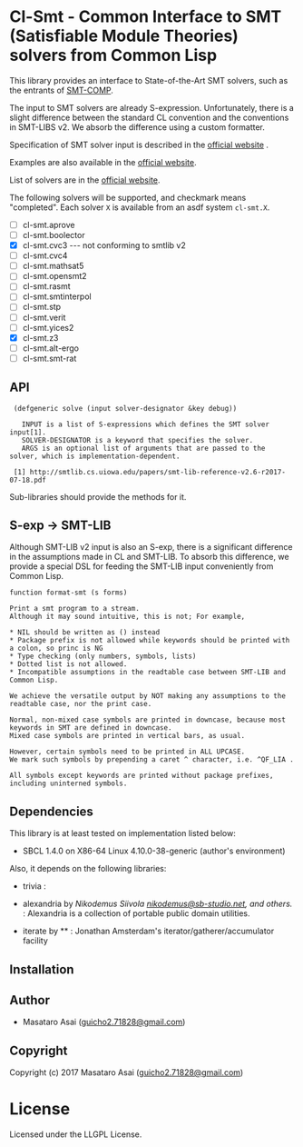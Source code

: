 
# Cl-Smt - Common Interface to SMT (Satisfiable Module Theories) solvers from Common Lisp

This library provides an interface to State-of-the-Art SMT solvers,
such as the entrants of [SMT-COMP](http://smtcomp.sourceforge.net/2017/).

The input to SMT solvers are already S-expression.
Unfortunately, there is a slight difference between the standard CL convention
and the conventions in SMT-LIBS v2.
We absorb the difference using a custom formatter.

Specification of SMT solver input is described in the [official website](http://smtlib.cs.uiowa.edu/) .

Examples are also available in the [official website](http://smtlib.cs.uiowa.edu/examples.shtml).

List of solvers are in the [official website](http://smtlib.cs.uiowa.edu/solvers.shtml).

The following solvers will be supported, and checkmark means "completed".
Each solver `X` is available from an asdf system `cl-smt.X`.

* [ ] cl-smt.aprove
* [ ] cl-smt.boolector
* [X] cl-smt.cvc3 --- not conforming to smtlib v2
* [ ] cl-smt.cvc4
* [ ] cl-smt.mathsat5
* [ ] cl-smt.opensmt2
* [ ] cl-smt.rasmt
* [ ] cl-smt.smtinterpol
* [ ] cl-smt.stp
* [ ] cl-smt.verit
* [ ] cl-smt.yices2
* [X] cl-smt.z3
* [ ] cl-smt.alt-ergo
* [ ] cl-smt.smt-rat

## API

     (defgeneric solve (input solver-designator &key debug))

       INPUT is a list of S-expressions which defines the SMT solver input[1].
       SOLVER-DESIGNATOR is a keyword that specifies the solver.
       ARGS is an optional list of arguments that are passed to the solver, which is implementation-dependent.
     
     [1] http://smtlib.cs.uiowa.edu/papers/smt-lib-reference-v2.6-r2017-07-18.pdf

Sub-libraries should provide the methods for it.

## S-exp -> SMT-LIB

Although SMT-LIB v2 input is also an S-exp, there is a significant difference in the
assumptions made in CL and SMT-LIB. To absorb this difference, we provide a special DSL
for feeding the SMT-LIB input conveniently from Common Lisp.

    function format-smt (s forms)
    
    Print a smt program to a stream.
    Although it may sound intuitive, this is not; For example,
    
    * NIL should be written as () instead
    * Package prefix is not allowed while keywords should be printed with a colon, so princ is NG
    * Type checking (only numbers, symbols, lists)
    * Dotted list is not allowed.
    * Incompatible assumptions in the readtable case between SMT-LIB and Common Lisp.
    
    We achieve the versatile output by NOT making any assumptions to the readtable case, nor the print case.
    
    Normal, non-mixed case symbols are printed in downcase, because most keywords in SMT are defined in downcase.
    Mixed case symbols are printed in vertical bars, as usual.
    
    However, certain symbols need to be printed in ALL UPCASE.
    We mark such symbols by prepending a caret ^ character, i.e. ^QF_LIA .
    
    All symbols except keywords are printed without package prefixes, including uninterned symbols.

## Dependencies
This library is at least tested on implementation listed below:

+ SBCL 1.4.0 on X86-64 Linux 4.10.0-38-generic (author's environment)

Also, it depends on the following libraries:

+ trivia :
    
+ alexandria by *Nikodemus Siivola <nikodemus@sb-studio.net>, and others.* :
    Alexandria is a collection of portable public domain utilities.
+ iterate by ** :
    Jonathan Amsterdam's iterator/gatherer/accumulator facility

## Installation

## Author

* Masataro Asai (guicho2.71828@gmail.com)

## Copyright

Copyright (c) 2017 Masataro Asai (guicho2.71828@gmail.com)

# License

Licensed under the LLGPL License.


